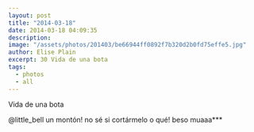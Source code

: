 ```yaml
---
layout: post
title: "2014-03-18"
date: 2014-03-18 04:09:35
description: 
image: "/assets/photos/201403/be66944ff0892f7b320d2b0fd75effe5.jpg"
author: Elise Plain
excerpt: 30 Vida de una bota
tags: 
  - photos
  - all
---
```


Vida de una bota
<p></p>
<p>@little_bell un montón! no sé si cortármelo o qué! beso muaaa***</p>